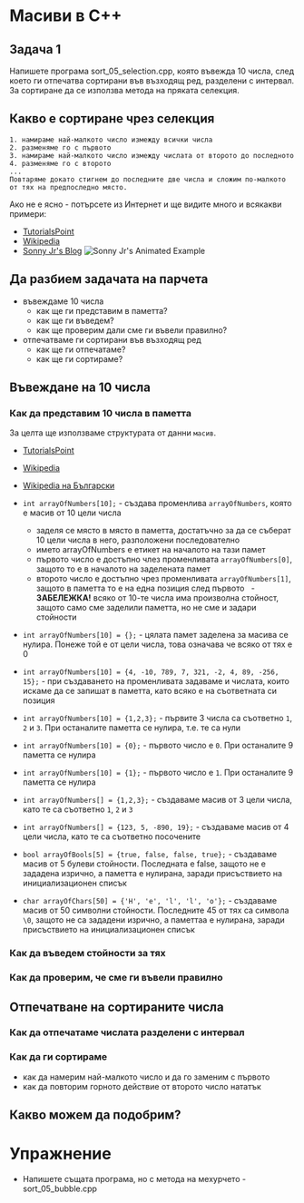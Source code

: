 # Масиви в C++

## Задача 1
Напишете програма sort_05_selection.cpp, която въвежда 10 числа, след което ги отпечатва сортирани във възходящ ред, разделени с интервал. За сортиране да се използва метода на пряката селекция.
 
## Какво е сортиране чрез селекция
 
    1. намираме най-малкото число измежду всички числа
    2. разменяме го с първото
    3. намираме най-малкото число измежду числата от второто до последното
    4. разменяме го с второто
    ...
    Повтаряме докато стигнем до последните две числа и сложим по-малкото от тях на предпоследно място.
 
Ако не е ясно - потърсете из Интернет и ще видите много и всякакви примери:
 - [TutorialsPoint](https://www.tutorialspoint.com/data_structures_algorithms/selection_sort_algorithm.htm)
 - [Wikipedia](https://en.wikipedia.org/wiki/Selection_sort)
 - [Sonny Jr's Blog](http://sonnyjr.me/2015/12/21/selection-sort/)
 ![Sonny Jr's Animated Example](http://sonnyjr.me/wp-content/uploads/2016/07/selectionsort.gif)
  
 
## Да разбием задачата на парчета
 - въвеждаме 10 числа
   - как ще ги представим в паметта?
   - как ще ги въведем?
   - как ще проверим дали сме ги въвели правилно?
 - отпечатваме ги сортирани във възходящ ред
   - как ще ги отпечатаме?
   - как ще ги сортираме?

## Въвеждане на 10 числа
### Как да представим 10 числа в паметта
За целта ще използваме структурата от данни `масив`.
 - [TutorialsPoint](https://www.tutorialspoint.com/data_structures_algorithms/array_data_structure.htm)
 - [Wikipedia](https://en.wikipedia.org/wiki/Array_data_structure)
 - [Wikipedia на Български](https://bg.wikipedia.org/wiki/%D0%9C%D0%B0%D1%81%D0%B8%D0%B2_(%D0%BF%D1%80%D0%BE%D0%B3%D1%80%D0%B0%D0%BC%D0%B8%D1%80%D0%B0%D0%BD%D0%B5)) 

 - `int arrayOfNumbers[10];` - създава променлива `arrayOfNumbers`, която е масив от 10 цели числа
   - заделя се място в място в паметта, достатъчно за да се съберат 10 цели числа в него, разположени последователно
   - името arrayOfNumbers е етикет на началото на тази памет
   - първото число е достъпно члез променливата `arrayOfNumbers[0]`, защото то е в началото на заделената памет
   - второто число е достъпно чрез променливата `arrayOfNumbers[1]`, защото в паметта то е на една позиция след първото
   - **ЗАБЕЛЕЖКА!** всяко от 10-те числа има произволна стойност, защото само сме заделили паметта, но не сме и задари стойности
 - `int arrayOfNumbers[10] = {};` - цялата памет заделена за масива се нулира. Понеже той е от цели числа, това означава че всяко от тях е 0
 - `int arrayOfNumbers[10] = {4, -10, 789, 7, 321, -2, 4, 89, -256, 15};` - при създаването на променливата задаваме и числата, които искаме да се запишат в паметта, като всяко е на съответната си позиция
 - `int arrayOfNumbers[10] = {1,2,3};` - първите 3 числа са съответно `1`, `2` и `3`. При останалите паметта се нулира, т.е. те са нули
 - `int arrayOfNumbers[10] = {0};` - първото число е `0`. При останалите 9 паметта се нулира
 - `int arrayOfNumbers[10] = {1};` - първото число е `1`. При останалите 9 паметта се нулира
 - `int arrayOfNumbers[] = {1,2,3};` - създаваме масив от 3 цели числа, като те са съответно `1`, `2` и `3`
 - `int arrayOfNumbers[] = {123, 5, -890, 19};` - създаваме масив от 4 цели числа, като те са съответно посочените
 - `bool arrayOfBools[5] = {true, false, false, true};` - създаваме масив от 5 булеви стойности. Последната е false, защото не е зададена изрично, а паметта е нулирана, заради присъствието на инициализационен списък
 - `char arrayOfChars[50] = {'H', 'e', 'l', 'l', 'o'};` - създаваме масив от 50 символни стойности. Последните 45 от тях са символа `\0`, защото не са зададени изрично, а паметтаа е нулирана, заради присъствието на инициализационен списък
 
### Как да въведем стойности за тях
### Как да проверим, че сме ги въвели правилно

## Отпечатване на сортираните числа
### Как да отпечатаме числата разделени с интервал
### Как да ги сортираме
 - как да намерим най-малкото число и да го заменим с първото
 - как да повторим горното действие от второто число нататък

## Какво можем да подобрим?

# Упражнение
 - Напишете същата програма, но с метода на мехурчето - sort_05_bubble.cpp

 

